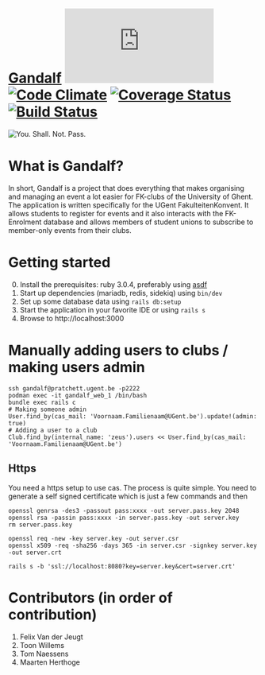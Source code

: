 # [Gandalf](https://event.student.ugent.be) [![Analytics](https://ga-beacon.appspot.com/UA-25444917-6/ZeusWPI/Gandalf/README.md?pixel)](https://github.com/igrigorik/ga-beacon) [![Code Climate](https://codeclimate.com/github/ZeusWPI/Gandalf/badges/gpa.svg)](https://codeclimate.com/github/ZeusWPI/Gandalf) [![Coverage Status](https://coveralls.io/repos/ZeusWPI/Gandalf/badge.svg?branch=master&service=github)](https://coveralls.io/github/ZeusWPI/Gandalf?branch=master) [![Build Status](https://travis-ci.org/ZeusWPI/Gandalf.png?branch=master)](https://travis-ci.org/ZeusWPI/Gandalf)

![You. Shall. Not. Pass.](http://media.giphy.com/media/njYrp176NQsHS/giphy.gif)

# What is Gandalf?
In short, Gandalf is a project that does everything that makes organising and managing an event a lot easier for FK-clubs of the University of Ghent. The application is written specifically for the UGent FakulteitenKonvent. It allows students to register for events and it also interacts with the FK-Enrolment database and allows members of student unions to subscribe to member-only events from their clubs.

# Getting started
0. Install the prerequisites: ruby 3.0.4, preferably using [asdf](https://asdf-vm.com/)
1. Start up dependencies (mariadb, redis, sidekiq) using `bin/dev`
2. Set up some database data using `rails db:setup`
3. Start the application in your favorite IDE or using `rails s`
4. Browse to http://localhost:3000

# Manually adding users to clubs / making users admin

```
ssh gandalf@pratchett.ugent.be -p2222
podman exec -it gandalf_web_1 /bin/bash
bundle exec rails c
# Making someone admin
User.find_by(cas_mail: 'Voornaam.Familienaam@UGent.be').update!(admin: true)
# Adding a user to a club
Club.find_by(internal_name: 'zeus').users << User.find_by(cas_mail: 'Voornaam.Familienaam@UGent.be')
```

## Https

You need a https setup to use cas. The process is quite simple. You need to generate a self signed certificate which is just a few commands and then
```
openssl genrsa -des3 -passout pass:xxxx -out server.pass.key 2048
openssl rsa -passin pass:xxxx -in server.pass.key -out server.key
rm server.pass.key

openssl req -new -key server.key -out server.csr
openssl x509 -req -sha256 -days 365 -in server.csr -signkey server.key -out server.crt

rails s -b 'ssl://localhost:8080?key=server.key&cert=server.crt'
```

# Contributors (in order of contribution)
1. Felix Van der Jeugt
2. Toon Willems
3. Tom Naessens
4. Maarten Herthoge
